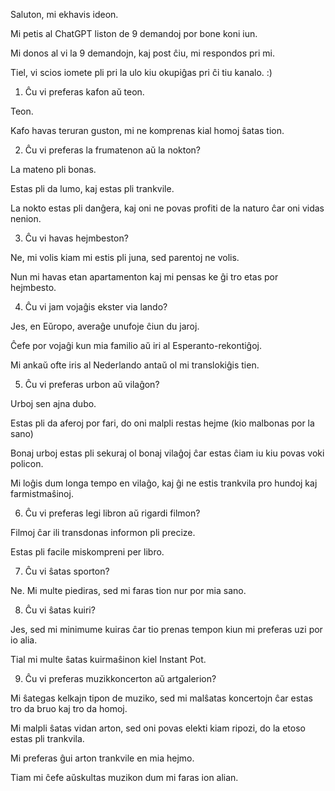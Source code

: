 Saluton, mi ekhavis ideon.

Mi petis al ChatGPT liston de 9 demandoj por bone koni iun.

Mi donos al vi la 9 demandojn, kaj post ĉiu, mi respondos pri mi.

Tiel, vi scios iomete pli pri la ulo kiu okupiĝas pri ĉi tiu kanalo. :)

1. Ĉu vi preferas kafon aŭ teon.

Teon.

Kafo havas teruran guston, mi ne komprenas kial homoj ŝatas tion.

2. Ĉu vi preferas la frumatenon aŭ la nokton?

La mateno pli bonas.

Estas pli da lumo, kaj estas pli trankvile.

La nokto estas pli danĝera, kaj oni ne povas profiti de la naturo ĉar oni vidas nenion.

3. Ĉu vi havas hejmbeston?

Ne, mi volis kiam mi estis pli juna, sed parentoj ne volis.

Nun mi havas etan apartamenton kaj mi pensas ke ĝi tro etas por hejmbesto.

4. Ĉu vi jam vojaĝis ekster via lando?

Jes, en Eŭropo, averaĝe unufoje ĉiun du jaroj.

Ĉefe por vojaĝi kun mia familio aŭ iri al Esperanto-rekontiĝoj.

Mi ankaŭ ofte iris al Nederlando antaŭ ol mi translokiĝis tien.

5. Ĉu vi preferas urbon aŭ vilaĝon?

Urboj sen ajna dubo.

Estas pli da aferoj por fari, do oni malpli restas hejme (kio malbonas por la sano)

Bonaj urboj estas pli sekuraj ol bonaj vilaĝoj ĉar estas ĉiam iu kiu povas voki policon.

Mi loĝis dum longa tempo en vilaĝo, kaj ĝi ne estis trankvila pro hundoj kaj farmistmaŝinoj.

6. Ĉu vi preferas legi libron aŭ rigardi filmon?

Filmoj ĉar ili transdonas informon pli precize.

Estas pli facile miskompreni per libro.

7. Ĉu vi ŝatas sporton?

Ne. Mi multe piediras, sed mi faras tion nur por mia sano.

8. Ĉu vi ŝatas kuiri?

Jes, sed mi minimume kuiras ĉar tio prenas tempon kiun mi preferas uzi por io alia.

Tial mi multe ŝatas kuirmaŝinon kiel Instant Pot.

9. Ĉu vi preferas muzikkoncerton aŭ artgalerion?

Mi ŝategas kelkajn tipon de muziko, sed mi malŝatas koncertojn ĉar estas tro da bruo kaj tro da homoj.

Mi malpli ŝatas vidan arton, sed oni povas elekti kiam ripozi, do la etoso estas pli trankvila.

Mi preferas ĝui arton trankvile en mia hejmo.

Tiam mi ĉefe aŭskultas muzikon dum mi faras ion alian.